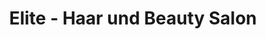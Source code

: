 ---
title: "Elite - Haar und Beauty Salon"
url: /beckum/elite-haar-und-beauty-salon/
shop: Kosmetik
---